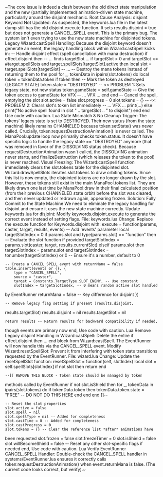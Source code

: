 ~The core issue is indeed a clash between the old direct state 
manipulation and the new (partially implemented) animation-driven state 
machine, particularly around the disjoint mechanic.
Root Cause Analysis:
disjoint Keyword Not Updated: As suspected, the keywords.lua file in the 
latest dump still has the old disjoint.execute function. It sets 
results.disjoint = true but does not generate a CANCEL_SPELL event. This 
is the primary bug. The system isn't even trying to use the new state 
machine for disjointed tokens.
Legacy Wizard:castSpell Handling: Because the disjoint keyword doesn't 
generate an event, the legacy handling block within Wizard:castSpell kicks 
in:
-- Handle disjoint effect (spell cancellation with mana destruction)
    if effect.disjoint then
        -- ... finds targetSlot ...
        if targetSlot > 0 and targetSlot <= #target.spellSlots and 
target.spellSlots[targetSlot].active then
            local slot = target.spellSlots[targetSlot]
            -- ...
            -- Destroy the mana tokens instead of returning them to the 
pool
            for _, tokenData in ipairs(slot.tokens) do
                local token = tokenData.token
                if token then
                    -- Mark the token as destroyed (LEGACY STATE)
                    token.state = "DESTROYED" -- << PROBLEM 1: Sets legacy 
state, not new status
                    token.gameState = self.gameState -- Give the token 
access to gameState for VFX
                    -- ... VFX ...
                end
            end
            -- Cancel the spell, emptying the slot
            slot.active = false
            slot.progress = 0
            slot.tokens = {} -- << PROBLEM 2: Clears slot's token list 
immediately
            -- ... VFX ...
            print(...)
        else
            print("No active spell found in slot " .. targetSlot .. " to 
disjoint")
        end
    end
Use code with caution.
Lua
State Mismatch & No Cleanup Trigger:
The tokens' legacy state is set to DESTROYED.
Their new status (from the state machine) likely remains CHANNELED because 
token:setState() was never called.
Crucially, token:requestDestructionAnimation() is never called.
The ManaPool:update loop now primarily checks token.status. It doesn't 
have specific logic to handle the legacy state == "DESTROYED" anymore 
(that was removed in favor of the DISSOLVING status check).
Because requestDestructionAnimation wasn't called, the DISSOLVING 
animation never starts, and finalizeDestruction (which releases the token 
to the pool) is never reached.
Visual Freezing:
The Wizard:castSpell function immediately clears the slot.tokens table for 
the disjointed slot.
Wizard:drawSpellSlots iterates slot.tokens to draw orbiting tokens. Since 
this list is now empty, the disjointed tokens are no longer drawn by the 
slot.
However, these tokens still exist in the main ManaPool.tokens list. They 
are likely drawn one last time by ManaPool:draw in their final calculated 
position (from their previous CHANNELED state orbit) before the slot was 
cleared, and then never updated or redrawn again, appearing frozen.
Solution: Fully Commit to the State Machine
We need to eliminate the legacy handling for disjoint and ensure it uses 
the new state machine correctly.
Update keywords.lua for disjoint: Modify keywords.disjoint.execute to 
generate the correct event instead of setting flags.
File: keywords.lua
Change: Replace the execute function for Keywords.disjoint with:
execute = function(params, caster, target, results, events) -- Add 
'events' parameter
    local targetSlotIndex = 0
    if params.slot and type(params.slot) == "function" then
        -- Evaluate the slot function if provided
        targetSlotIndex = params.slot(caster, target, results.currentSlot)
    elseif params.slot then
        targetSlotIndex = params.slot
    end
    targetSlotIndex = tonumber(targetSlotIndex) or 0 -- Ensure it's a 
number, default to 0

    -- Create a CANCEL_SPELL event with returnMana = false
    table.insert(events or {}, {
        type = "CANCEL_SPELL",
        source = "caster",
        target = Constants.TargetType.SLOT_ENEMY, -- Use constant
        slotIndex = targetSlotIndex, -- 0 means random active slot handled 
by EventRunner
        returnMana = false -- Key difference for disjoint
    })

    -- Remove legacy flag setting if present (results.disjoint, 
results.targetSlot)
    results.disjoint = nil
    results.targetSlot = nil

    return results -- Return results for backward compatibility if needed, 
though events are primary now
end,
Use code with caution.
Lua
Remove Legacy disjoint Handling in Wizard:castSpell: Delete the entire if 
effect.disjoint then ... end block from Wizard:castSpell. The EventRunner 
will now handle this via the CANCEL_SPELL event.
Modify Wizard:resetSpellSlot: Prevent it from interfering with token state 
transitions requested by the EventRunner.
File: wizard.lua
Change: Update the resetSpellSlot function:
resetSpellSlot = function(self, slotIndex)
    local slot = self.spellSlots[slotIndex]
    if not slot then return end

    --[[ REMOVE THIS BLOCK - Token state should be managed by token 
methods called by EventRunner
    if not slot.isShield then
        for _, tokenData in ipairs(slot.tokens) do
            if tokenData.token then
                tokenData.token.state = "FREE" -- DO NOT DO THIS HERE
            end
        end
    end
    ]]--

    -- Reset the slot properties
    slot.active = false
    slot.spell = nil
    slot.spellType = nil -- Added for completeness
    slot.castTime = 0 -- Added for completeness
    slot.castProgress = 0
    slot.tokens = {} -- Clear the reference list *after* animations have 
been requested
    slot.frozen = false
    slot.freezeTimer = 0
    slot.isShield = false
    slot.willBecomeShield = false
    -- Reset any other slot-specific flags if needed
end,
Use code with caution.
Lua
Verify EventRunner CANCEL_SPELL Handler: Double-check the CANCEL_SPELL 
handler in systems/EventRunner.lua ensures it correctly calls 
token:requestDestructionAnimation() when event.returnMana is false. (The 
current code looks correct, but verify).~
